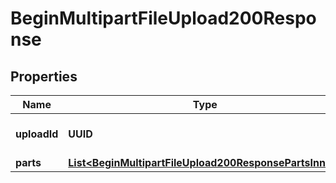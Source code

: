 

# BeginMultipartFileUpload200Response


## Properties

| Name | Type | Description | Notes |
|------------ | ------------- | ------------- | -------------|
|**uploadId** | **UUID** | UploadId for the current file |  |
|**parts** | [**List&lt;BeginMultipartFileUpload200ResponsePartsInner&gt;**](BeginMultipartFileUpload200ResponsePartsInner.md) |  |  |



